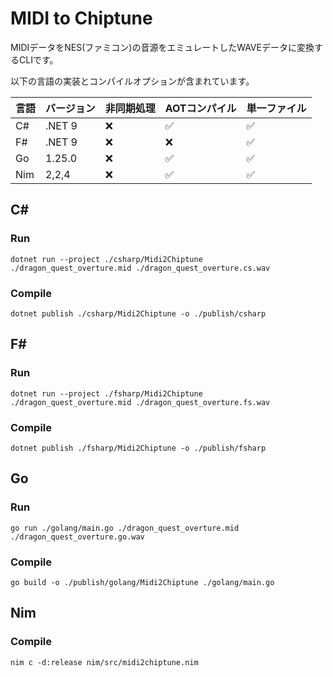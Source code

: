 # MIDI to Chiptune

MIDIデータをNES(ファミコン)の音源をエミュレートしたWAVEデータに変換するCLIです。

以下の言語の実装とコンパイルオプションが含まれています。

|言語|バージョン|非同期処理|AOTコンパイル|単一ファイル|
|---|---|---|---|---|
|C#|.NET 9|❌|✅|✅|
|F#|.NET 9|❌|❌|✅|
|Go|1.25.0|❌|✅|✅|
|Nim|2,2,4|❌|✅|✅|

## C#

### Run

```shell
dotnet run --project ./csharp/Midi2Chiptune ./dragon_quest_overture.mid ./dragon_quest_overture.cs.wav
```

### Compile

```shell
dotnet publish ./csharp/Midi2Chiptune -o ./publish/csharp
```

## F#

### Run

```shell
dotnet run --project ./fsharp/Midi2Chiptune ./dragon_quest_overture.mid ./dragon_quest_overture.fs.wav
```

### Compile

```shell
dotnet publish ./fsharp/Midi2Chiptune -o ./publish/fsharp
```

## Go

### Run

```shell
go run ./golang/main.go ./dragon_quest_overture.mid ./dragon_quest_overture.go.wav
```

### Compile

```shell
go build -o ./publish/golang/Midi2Chiptune ./golang/main.go
```

## Nim

### Compile

```shell
nim c -d:release nim/src/midi2chiptune.nim
```
